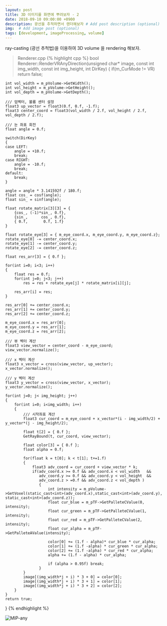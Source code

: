 ```yaml
---
layout: post
title: 3D 이미지를 화면에 뿌려보자 - 2
date: 2018-09-10 09:00:00 +0900
description: 광선을 추적하면서 렌더해보자 # Add post description (optional)
img:  # Add image post (optional)
tags: [development, imageProcessing, volume]
---
```


ray-casting (광선 추척법)을 이용하여 3D volume 을 rendering 해보자.


> Renderer.cpp
{% highlight cpp %}
bool Renderer::RenderVRAnyDirection(unsigned char* image,
    const int img_width, const int img_height, int DirKey)
{
    if(m_CurMode != VR) return false;

    int vol_width = m_pVolume->GetWidth();
    int vol_height = m_pVolume->GetHeight();
    int vol_depth = m_pVolume->GetDepth();

    /// 업벡터, 볼륨 센터 설정
    float3 up_vector = float3(0.f, 0.f, -1.f);
    float3 center_coord = float3(vol_width / 2.f, vol_height / 2.f, vol_depth / 2.f);

    /// 눈 좌표 회전
    float angle = 0.f;

    switch(DirKey)
    {
    case LEFT:
        angle = +10.f;
        break;
    case RIGHT:
        angle = -10.f;
        break;
    default:
        break;
    }

    angle = angle * 3.141592f / 180.f;
    float cos_ = cosf(angle);
    float sin_ = sinf(angle);
    
    float rotate_matrix[3][3] = {
        {cos_, (-1)*sin_, 0.f},
        {sin_,      cos_, 0.f},
        { 0.f,       0.f, 1.f}
    }

    float rotate_eye[3] = { m_eye_coord.x, m_eye_coord.y, m_eye_coord.z};
    rotate_eye[0] -= center_coord.x;
    rotate_eye[1] -= center_coord.y;
    rotate_eye[2] -= center_coord.z;

    float res_arr[3] = { 0.f };

    for(int i=0; i<3; i++)
    {
        float res = 0.f;
        for(int j=0; j<3; j++)
            res = res + rotate_eye[j] * rotate_matrix[i][j];
        
        res_arr[i] = res;
    }

    res_arr[0] += center_coord.x;
    res_arr[1] += center_coord.y;
    res_arr[2] += center_coord.z;

    m_eye_coord.x = res_arr[0];
    m_eye_coord.y = res_arr[1];
    m_eye_coord.z = res_arr[2];

    /// 뷰 벡터 계산
    float3 view_vector = center_coord - m_eye_coord;
    view_vector.normalize();

    /// x 벡터 계산
    float3 x_vector = cross(view_vector, up_vector);
    x_vector.normalize();

    /// y 벡터 계산
    float3 y_vector = cross(view_vector, x_vector);
    y_vector.normalize();

    for(int j=0; j< img_height; j++)
    {
        for(int i=0; i<img_width; i++)
        {
            /// 시작좌표 계산
            float3 cur_coord = m_eye_coord + x_vector*(i - img_width/2) + y_vector*(j - img_height/2);

            float t[2] = { 0.f };
            GetRayBound(t, cur_coord, view_vector);

            float color[3] = { 0.f };
            float alpha = 0.f;

            for(float k = t[0]; k < t[1]; t+=1.f)
            {
                float3 adv_coord = cur_coord + view_vector * k;
                if(adv_coord.x >= 0.f && adv_coord.x < vol_width   &&
                   adv_coord.y >= 0.f && adv_coord.y < vol_height  &&
                   adv_coord.z > =0.f && adv_coord.z < vol_depth )
                   {
                       int intensity = m_pVolume->GetVoxel(static_cast<int>(adv_coord.x),static_cast<int>(adv_coord.y), static_cast<int>(adv_coord.z));
                       float cur_blue = m_pTF->GetPalleteCValue(0, intensity);
                       float cur_green = m_pTF->GetPalleteCValue(1, intensity);
                       float cur_red = m_pTF->GetPalleteCValue(2, intensity);
                       float cur_alpha = m_pTF->GetPalleteAValue(intensity);

                       color[0] += (1.f - alpha)* cur_blue * cur_alpha;
                       color[1] += (1.f -alpha) * cur_green * cur_alpha;
                       color[2] += (1.f -alpha) * cur_red * cur_alpha;
                       alpha += (1.f - alpha) * cur_alpha;

                       if (alpha > 0.95f) break;
                   }
            }
            image[(img_width*j + i) * 3 + 0] = color[0];
            image[(img_width*j + i) * 3 + 1] = color[1];
            image[(img_width*j + i) * 3 + 2] = color[2];
        }
    }
    return true;
}
{% endhighlight %}

![MIP-any]({{"/assets/img/Volume/bighead-1dpallet.png"}})